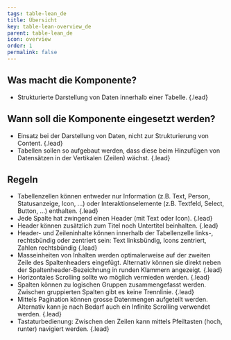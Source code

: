 ```yaml
---
tags: table-lean_de
title: Übersicht
key: table-lean-overview_de
parent: table-lean_de
icon: overview
order: 1
permalink: false  
---
```


## Was macht die Komponente?
* Strukturierte Darstellung von Daten innerhalb einer Tabelle. {.lead}

## Wann soll die Komponente eingesetzt werden?
* Einsatz bei der Darstellung von Daten, nicht zur Strukturierung von Content. {.lead}
* Tabellen sollen so aufgebaut werden, dass diese beim Hinzufügen von Datensätzen in der Vertikalen (Zeilen) wächst. {.lead}

## Regeln
* Tabellenzellen können entweder nur Information (z.B. Text, Person, Statusanzeige, Icon, ...) oder Interaktionselemente (z.B. Textfeld, Select, Button, ...) enthalten. {.lead}
* Jede Spalte hat zwingend einen Header (mit Text oder Icon). {.lead}
* Header können zusätzlich zum Titel noch Untertitel beinhalten. {.lead}
* Header- und Zeileninhalte können innerhalb der Tabellenzelle links-, rechtsbündig oder zentriert sein: Text linksbündig, Icons zentriert, Zahlen rechtsbündig {.lead}
* Masseinheiten von Inhalten werden optimalerweise auf der zweiten Zeile des Spaltenheaders eingefügt. Alternativ können sie direkt neben der Spaltenheader-Bezeichnung in runden Klammern angezeigt. {.lead}
* Horizontales Scrolling sollte wo möglich vermieden werden. {.lead}
* Spalten können zu logischen Gruppen zusammengefasst werden. Zwischen gruppierten Spalten gibt es keine Trennlinie. {.lead}
* Mittels <sbb-link variant="inline" type="button" href="/{{page.lang}}/design-system/lean/components/pagination/">Pagination</sbb-link> können grosse Datenmengen aufgeteilt werden. Alternativ kann je nach Bedarf auch ein Infinite Scrolling verwendet werden. {.lead}
* Tastaturbedienung: Zwischen den Zeilen kann mittels Pfeiltasten (hoch, runter) navigiert werden. {.lead}
